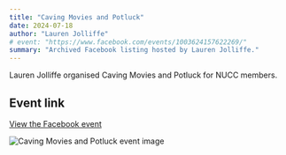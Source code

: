 ```yaml
---
title: "Caving Movies and Potluck"
date: 2024-07-18
author: "Lauren Jolliffe"
# event: "https://www.facebook.com/events/1003624157622269/"
summary: "Archived Facebook listing hosted by Lauren Jolliffe."
---
```

Lauren Jolliffe organised Caving Movies and Potluck for NUCC members.

## Event link

[View the Facebook event](https://www.facebook.com/events/1003624157622269/)

![Caving Movies and Potluck event image](/trip/event-images/20240718_caving_movies_and_potluck.jpg)
